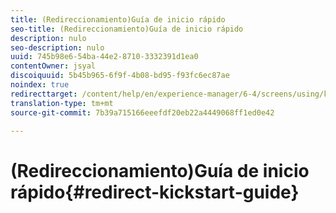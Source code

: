 ```yaml
---
title: (Redireccionamiento)Guía de inicio rápido
seo-title: (Redireccionamiento)Guía de inicio rápido
description: nulo
seo-description: nulo
uuid: 745b98e6-54ba-44e2-8710-3332391d1ea0
contentOwner: jsyal
discoiquuid: 5b45b965-6f9f-4b08-bd95-f93fc6ec87ae
noindex: true
redirecttarget: /content/help/en/experience-manager/6-4/screens/using/kickstart-for-aem-screens
translation-type: tm+mt
source-git-commit: 7b39a715166eeefdf20eb22a4449068ff1ed0e42

---
```



# (Redireccionamiento)Guía de inicio rápido{#redirect-kickstart-guide}

